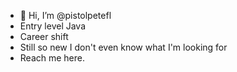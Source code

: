 - 👋 Hi, I’m @pistolpetefl
- Entry level Java
- Career shift 
- Still so new I don't even know what I'm looking for
- Reach me here. 

<!---
pistolpetefl/pistolpetefl is a ✨ special ✨ repository because its `README.md` (this file) appears on your GitHub profile.
You can click the Preview link to take a look at your changes.
--->
